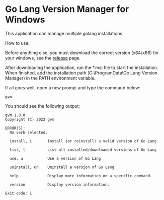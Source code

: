 # Go Lang Version Manager for Windows

This application can manage multiple golang installations.

How to use:

Before anything else, you must download the correct version (x64/x86) for your windows, see the [release](https://github.com/jfelipearaujo/GoLangVersionManager/releases) page.

After downloading the application, run the \*.msi file to start the installation. When finished, add the installation path (C:\ProgramData\Go Lang Version Manager) in the PATH environment variable.

If all goes well, open a new prompt and type the command below:

```
gvm
```

You should see the following output:

```
gvm 1.0.0
Copyright (C) 2022 gvm

ERROR(S):
  No verb selected.

  install, i       Install (or reinstall) a valid version of Go Lang

  list, l          List all installed/downloaded versions of Go Lang

  use, u           Use a version of Go Lang

  uninstall, un    Uninstall a version of Go Lang

  help             Display more information on a specific command.

  version          Display version information.

Exit code: 1
```
